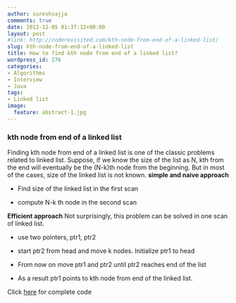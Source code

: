 ```yaml
---
author: sureshsajja
comments: true
date: 2012-12-05 01:37:12+00:00
layout: post
#link: http://coderevisited.com/kth-node-from-end-of-a-linked-list/
slug: kth-node-from-end-of-a-linked-list
title: How to find kth node from end of a linked list?
wordpress_id: 276
categories:
- Algorithms
- Interview
- Java
tags:
- Linked list
image:
  feature: abstract-1.jpg
---
```


### kth node from end of a linked list


Finding kth node from end of a linked list is one of the classic problems related to linked list.
Suppose, if we know the size of the list as N, kth from the end will eventually be the (N-k)th node from the beginning.
But in most of the cases, size of the linked list is not known.
**simple and naive approach**



	
  * Find size of the linked list in the first scan

	
  * compute N-k th node in the second scan


**Efficient approach**
Not surprisingly, this problem can be solved in one scan of linked list.



	
  * use two pointers, ptr1, ptr2

	
  * start ptr2 from head and move k nodes. Initialize ptr1 to head

	
  * From now on move ptr1 and ptr2 until ptr2 reaches end of the list

	
  * As a result ptr1 points to kth node from end of the linked list.


 




Click [here](https://github.com/sureshsajja/CodeRevisited/tree/master/src/com/coderevisited/linkedlists) for complete code

